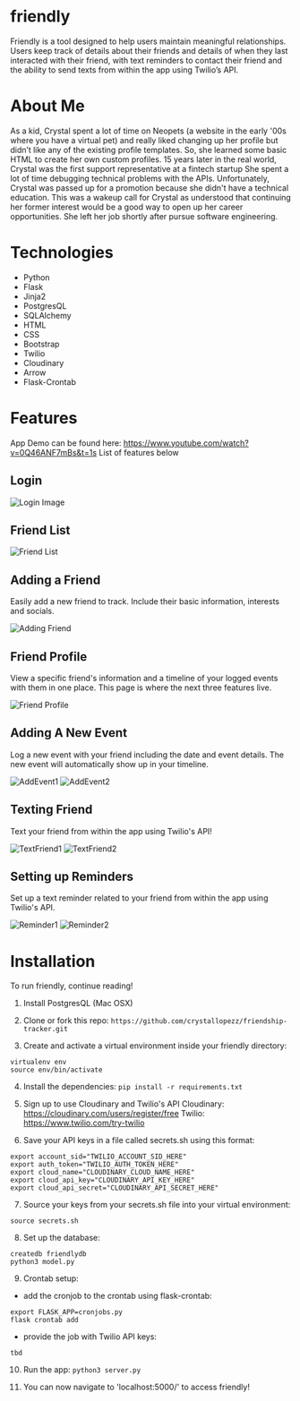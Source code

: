 # friendly
Friendly is a tool designed to help users maintain meaningful relationships. Users keep track of details about their friends and details of when they last interacted with their friend, with text reminders to contact their friend and the ability to send texts from within the app using Twilio’s API.

# About Me
As a kid, Crystal spent a lot of time on Neopets (a website  in the early '00s where you have a virtual pet) and really liked changing up her profile but didn’t like any of the existing profile templates. So, she learned some basic HTML to create her own custom profiles. 15 years later in the real world, Crystal was the first support representative at a fintech startup  She spent a lot of time  debugging technical problems with the APIs. Unfortunately, Crystal was passed up for a promotion because she didn't have a technical education. 
This was a wakeup call for Crystal as understood that continuing her former interest would be a good way to open up her  career opportunities. She left her job shortly after pursue software engineering.

# Technologies
* Python
* Flask
* Jinja2
* PostgresQL
* SQLAlchemy
* HTML
* CSS
* Bootstrap
* Twilio
* Cloudinary
* Arrow
* Flask-Crontab

# Features
App Demo can be found here: https://www.youtube.com/watch?v=0Q46ANF7mBs&t=1s
List of features below

## Login
![Login Image](https://github.com/crystallopezz/friendship-tracker/blob/master/Login.png)

## Friend List
![Friend List](https://github.com/crystallopezz/friendship-tracker/blob/master/Friend%20List.png)

## Adding a Friend
Easily add a new friend to track. Include their basic information, interests and socials.

![Adding Friend](https://github.com/crystallopezz/friendship-tracker/blob/master/Add%20New%20Friend.png)

## Friend Profile
View a specific friend's information and a timeline of your logged events with them in one place. This page is where the next three features live.

![Friend Profile](https://github.com/crystallopezz/friendship-tracker/blob/master/Friend%20Profile.png)

## Adding A New Event
Log a new event with your friend including the date and event details. The new event will automatically show up in your timeline.

![AddEvent1](https://github.com/crystallopezz/friendship-tracker/blob/master/Add%20Event.png)
![AddEvent2](https://github.com/crystallopezz/friendship-tracker/blob/master/Add%20Event%202.png)

## Texting Friend
Text your friend from within the app using Twilio's API!

![TextFriend1](https://github.com/crystallopezz/friendship-tracker/blob/master/Send%20Text.png)
![TextFriend2](https://github.com/crystallopezz/friendship-tracker/blob/master/Send%20Text%202.png)

## Setting up Reminders
Set up a text reminder related to your friend from within the app using Twilio's API.

![Reminder1](https://github.com/crystallopezz/friendship-tracker/blob/master/Reminder%201.png)
![Reminder2](https://github.com/crystallopezz/friendship-tracker/blob/master/Reminder%202.png)


# Installation
To run friendly, continue reading!

1. Install PostgresQL (Mac OSX)

2. Clone or fork this repo: 
````https://github.com/crystallopezz/friendship-tracker.git````

3. Create and activate a virtual environment inside your friendly directory:
````
virtualenv env
source env/bin/activate
````

4. Install the dependencies: 
````pip install -r requirements.txt````

5. Sign up to use Cloudinary and Twilio's API
Cloudinary: https://cloudinary.com/users/register/free
Twilio: https://www.twilio.com/try-twilio

6. Save your API keys in a file called secrets.sh using this format:

````
export account_sid="TWILIO_ACCOUNT_SID_HERE"
export auth_token="TWILIO_AUTH_TOKEN_HERE"
export cloud_name="CLOUDINARY_CLOUD_NAME_HERE"
export cloud_api_key="CLOUDINARY_API_KEY_HERE"
export cloud_api_secret="CLOUDINARY_API_SECRET_HERE"
````

7. Source your keys from your secrets.sh file into your virtual environment:

````source secrets.sh````

8. Set up the database:

````
createdb friendlydb
python3 model.py
````

9. Crontab setup: 

* add the cronjob to the crontab using flask-crontab:
````
export FLASK_APP=cronjobs.py
flask crontab add
````

* provide the job with Twilio API keys: 
````
tbd
````

10. Run the app: 
````python3 server.py````

11. You can now navigate to 'localhost:5000/' to access friendly!
